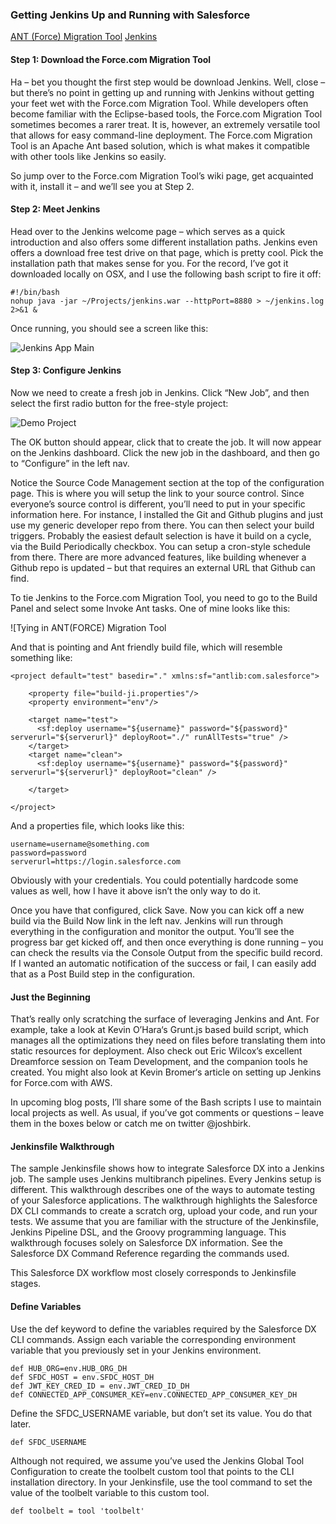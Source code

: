 ### Getting Jenkins Up and Running with Salesforce

[ANT (Force) Migration Tool](https://developer.salesforce.com/docs/atlas.en-us.daas.meta/daas/meta_development.htm)
[Jenkins](https://wiki.jenkins.io/display/JENKINS/Meet+Jenkins)

#### Step 1: Download the Force.com Migration Tool
Ha – bet you thought the first step would be download Jenkins.  Well, close – but there’s no point in getting up and running with Jenkins without getting your feet wet with the Force.com Migration Tool.  While developers often become familiar with the Eclipse-based tools, the Force.com Migration Tool sometimes becomes a rarer treat.  It is, however, an extremely versatile tool that allows for easy command-line deployment.  The Force.com Migration Tool is an Apache Ant based solution, which is what makes it compatible with other tools like Jenkins so easily.

So jump over to the Force.com Migration Tool’s wiki page, get acquainted with it, install it – and we’ll see you at Step 2.

#### Step 2: Meet Jenkins
Head over to the Jenkins welcome page – which serves as a quick introduction and also offers some different installation paths.  Jenkins even offers a download free test drive on that page, which is pretty cool.  Pick the installation path that makes sense for you.  For the record, I’ve got it downloaded locally on OSX, and I use the following bash script to fire it off:

    #!/bin/bash
    nohup java -jar ~/Projects/jenkins.war --httpPort=8880 > ~/jenkins.log 2>&1 &

Once running, you should see a screen like this:

![Jenkins App Main](http://res.cloudinary.com/hzxejch6p/image/upload/v1371104390/ofdem0wmgy3mv8woambi.png)

#### Step 3: Configure Jenkins
Now we need to create a fresh job in Jenkins. Click “New Job”, and then select the first radio button for the free-style project:

![Demo Project](http://res.cloudinary.com/hzxejch6p/image/upload/v1371104391/zh5ffsuf7cs0mxzgmkgt.png)

The OK button should appear, click that to create the job.  It will now appear on the Jenkins dashboard.  Click the new job in the dashboard, and then go to “Configure” in the left nav.

Notice the Source Code Management section at the top of the configuration page.  This is where you will setup the link to your source control.  Since everyone’s source control is different, you’ll need to put in your specific information here.  For instance, I installed the Git and Github plugins and just use my generic developer repo from there.  You can then select your build triggers.  Probably the easiest default selection is have it build on a cycle, via the Build Periodically checkbox.  You can setup a cron-style schedule from there.  There are more advanced features, like building whenever a Github repo is updated – but that requires an external URL that Github can find.

To tie Jenkins to the Force.com Migration Tool, you need to go to the Build Panel and select some Invoke Ant tasks.  One of mine looks like this:

![Tying in ANT(FORCE) Migration Tool

And that is pointing and Ant friendly build file, which will resemble something like:

    <project default="test" basedir="." xmlns:sf="antlib:com.salesforce">

        <property file="build-ji.properties"/>
        <property environment="env"/>
    
        <target name="test">
          <sf:deploy username="${username}" password="${password}" serverurl="${serverurl}" deployRoot="./" runAllTests="true" />
        </target>
        <target name="clean">
          <sf:deploy username="${username}" password="${password}" serverurl="${serverurl}" deployRoot="clean" />
      
        </target>
    
    </project>

And a properties file, which looks like this:

    username=username@something.com
    password=password
    serverurl=https://login.salesforce.com

Obviously with your credentials. You could potentially hardcode some values as well, how I have it above isn’t the only way to do it.

Once you have that configured, click Save.   Now you can kick off a new build via the Build Now link in the left nav.  Jenkins will run through everything in the configuration and monitor the output.  You’ll see the progress bar get kicked off, and then once everything is done running – you can check the results via the Console Output from the specific build record.  If I wanted an automatic notification of the success or fail, I can easily add that as a Post Build step in the configuration.

#### Just the Beginning
That’s really only scratching the surface of leveraging Jenkins and Ant.  For example, take a look at Kevin O’Hara‘s Grunt.js based build script, which manages all the optimizations they need on files before translating them into static resources for deployment.  Also check out Eric Wilcox’s excellent Dreamforce session on Team Development, and the companion tools he created.  You might also look at Kevin Bromer‘s article on setting up Jenkins for Force.com with AWS.

In upcoming blog posts, I’ll share some of the Bash scripts I use to maintain local projects as well.  As usual, if you’ve got comments or questions – leave them in the boxes below or catch me on twitter @joshbirk.

#### Jenkinsfile Walkthrough
The sample Jenkinsfile shows how to integrate Salesforce DX into a Jenkins job. The sample uses Jenkins multibranch pipelines. Every Jenkins setup is different. This walkthrough describes one of the ways to automate testing of your Salesforce applications. The walkthrough highlights the Salesforce DX CLI commands to create a scratch org, upload your code, and run your tests.
We assume that you are familiar with the structure of the Jenkinsfile, Jenkins Pipeline DSL, and the Groovy programming language. This walkthrough focuses solely on Salesforce DX information. See the Salesforce DX Command Reference regarding the commands used.

This Salesforce DX workflow most closely corresponds to Jenkinsfile stages.

#### Define Variables
Use the def keyword to define the variables required by the Salesforce DX CLI commands. Assign each variable the corresponding environment variable that you previously set in your Jenkins environment.

    def HUB_ORG=env.HUB_ORG_DH
    def SFDC_HOST = env.SFDC_HOST_DH
    def JWT_KEY_CRED_ID = env.JWT_CRED_ID_DH
    def CONNECTED_APP_CONSUMER_KEY=env.CONNECTED_APP_CONSUMER_KEY_DH

Define the SFDC_USERNAME variable, but don’t set its value. You do that later.

    def SFDC_USERNAME

Although not required, we assume you’ve used the Jenkins Global Tool Configuration to create the toolbelt custom tool that points to the CLI installation directory. In your Jenkinsfile, use the tool command to set the value of the toolbelt variable to this custom tool.

    def toolbelt = tool 'toolbelt'

